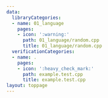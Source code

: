 ```yaml
---
data:
  libraryCategories:
  - name: 01_language
    pages:
    - icon: ':warning:'
      path: 01_language/random.cpp
      title: 01_language/random.cpp
  verificationCategories:
  - name: .
    pages:
    - icon: ':heavy_check_mark:'
      path: example.test.cpp
      title: example.test.cpp
layout: toppage
---
```

